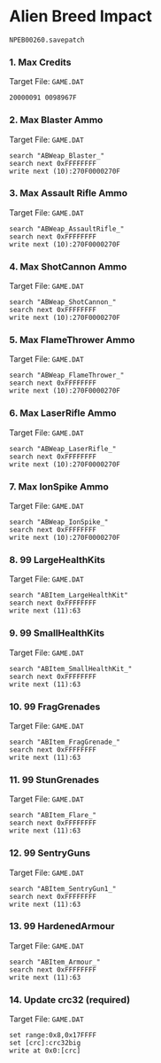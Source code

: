 #  Alien Breed Impact 

`NPEB00260.savepatch`

### 1. Max Credits

Target File: `GAME.DAT`

```
20000091 0098967F
```

### 2. Max Blaster Ammo

Target File: `GAME.DAT`

```
search "ABWeap_Blaster_"
search next 0xFFFFFFFF
write next (10):270F0000270F
```

### 3. Max Assault Rifle Ammo

Target File: `GAME.DAT`

```
search "ABWeap_AssaultRifle_"
search next 0xFFFFFFFF
write next (10):270F0000270F
```

### 4. Max ShotCannon Ammo

Target File: `GAME.DAT`

```
search "ABWeap_ShotCannon_"
search next 0xFFFFFFFF
write next (10):270F0000270F
```

### 5. Max FlameThrower Ammo

Target File: `GAME.DAT`

```
search "ABWeap_FlameThrower_"
search next 0xFFFFFFFF
write next (10):270F0000270F
```

### 6. Max LaserRifle Ammo

Target File: `GAME.DAT`

```
search "ABWeap_LaserRifle_"
search next 0xFFFFFFFF
write next (10):270F0000270F
```

### 7. Max IonSpike Ammo

Target File: `GAME.DAT`

```
search "ABWeap_IonSpike_"
search next 0xFFFFFFFF
write next (10):270F0000270F
```

### 8. 99 LargeHealthKits

Target File: `GAME.DAT`

```
search "ABItem_LargeHealthKit"
search next 0xFFFFFFFF
write next (11):63
```

### 9. 99 SmallHealthKits

Target File: `GAME.DAT`

```
search "ABItem_SmallHealthKit_"
search next 0xFFFFFFFF
write next (11):63
```

### 10. 99 FragGrenades

Target File: `GAME.DAT`

```
search "ABItem_FragGrenade_"
search next 0xFFFFFFFF
write next (11):63
```

### 11. 99 StunGrenades

Target File: `GAME.DAT`

```
search "ABItem_Flare_"
search next 0xFFFFFFFF
write next (11):63
```

### 12. 99 SentryGuns

Target File: `GAME.DAT`

```
search "ABItem_SentryGun1_"
search next 0xFFFFFFFF
write next (11):63
```

### 13. 99 HardenedArmour

Target File: `GAME.DAT`

```
search "ABItem_Armour_"
search next 0xFFFFFFFF
write next (11):63
```

### 14. Update crc32 (required)

Target File: `GAME.DAT`

```
set range:0x8,0x17FFFF
set [crc]:crc32big
write at 0x0:[crc]
```


